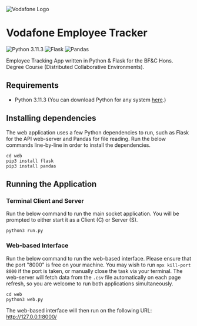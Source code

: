 ![Vodafone Logo](https://assets.vodafone.co.uk/cs/groups/public/documents/webcontent/img_vodafone__icon.png)

# Vodafone Employee Tracker

![Python 3.11.3](https://img.shields.io/badge/Python%203.11.3-20232A?style=for-the-badge&logo=python&logoColor=4584b6)
![Flask](https://img.shields.io/badge/Flask-20232A?style=for-the-badge&logo=flask&logoColor=4584b6)
![Pandas](https://img.shields.io/badge/Pandas-20232A?style=for-the-badge&logo=pandas&logoColor=ffde57)

Employee Tracking App written in Python &amp; Flask for the BF&amp;C Hons. Degree Course (Distributed Collaborative Environments).

## Requirements

- Python 3.11.3 (You can download Python for any system [here](https://www.python.org/downloads/release/python-3113/).)

## Installing dependencies

The web application uses a few Python dependencies to run, such as Flask for the API web-server and Pandas for file reading.
Run the below commands line-by-line in order to install the dependencies.

```shell
cd web
pip3 install flask
pip3 install pandas
```

## Running the Application

### Terminal Client and Server

Run the below command to run the main socket application. You will be prompted to either start it as a Client (C) or Server (S).

```shell
python3 run.py
```

### Web-based Interface

Run the below command to run the web-based interface. Please ensure that the port "8000" is free on your machine. You may wish to run `npx kill-port 8000` if the port is taken, or manually close the task via your terminal.
The web-server will fetch data from the `.csv` file automatically on each page refresh, so you are welcome to run both applications simultaneously.

```shell
cd web
python3 web.py
```

The web-based interface will then run on the following URL: http://127.0.0.1:8000/
